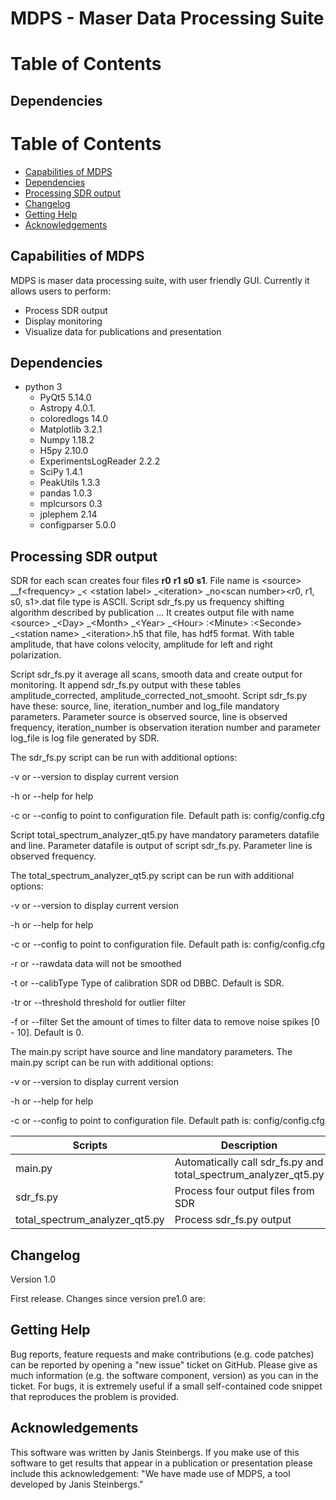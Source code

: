 # MDPS -  Maser Data Processing Suite

# Table of Contents

## Dependencies
# Table of Contents
* [Capabilities of MDPS](#capabilities-of-MDPS)
* [Dependencies](#dependencies)
* [Processing SDR output](#Processing-SDR-output)
* [Changelog](#changelog)
* [Getting Help](#getting-help)
* [Acknowledgements](#acknowledgements)

## Capabilities of MDPS
MDPS is maser data processing suite, with user friendly GUI. Currently it allows users to perform:

- Process SDR output
- Display monitoring  
- Visualize data for publications and presentation 

## Dependencies
- python 3
  - PyQt5 5.14.0 
  - Astropy 4.0.1.
  - coloredlogs 14.0
  - Matplotlib 3.2.1 
  - Numpy 1.18.2
  - H5py 2.10.0 
  - ExperimentsLogReader 2.2.2
  - SciPy 1.4.1
  - PeakUtils 1.3.3
  - pandas 1.0.3 
  - mplcursors 0.3
  - jplephem 2.14
  - configparser 5.0.0
  
## Processing SDR output
SDR for each scan creates four files **r0** **r1** **s0** **s1**. File name is &lt;source&gt; __f&lt;frequency&gt; _&lt; &lt;station label&gt; _&lt;iteration&gt; _no&lt;scan number&gt;&lt;r0, r1, s0, s1&gt;.dat file type is ASCII. 
Script sdr_fs.py us frequency shifting algorithm described by publication ... It creates output file with name  &lt;source&gt; _&lt;Day&gt; _&lt;Month&gt; _&lt;Year&gt; _&lt;Hour&gt; :&lt;Minute&gt; :&lt;Seconde&gt; _&lt;station name&gt; _&lt;iteration&gt;.h5 that file, has hdf5 format. With table amplitude, that have colons velocity, amplitude for left and right polarization. 

Script sdr_fs.py it average all scans, smooth data and create output for monitoring. It append sdr_fs.py output with these tables amplitude_corrected, amplitude_corrected_not_smooht.
Script sdr_fs.py have these: source, line, iteration_number and log_file mandatory parameters. Parameter source is observed source, line is observed frequency, iteration_number is observation iteration number and parameter log_file is log file generated by SDR.

The sdr_fs.py script can be run with additional options:

-v or --version to display current version

-h or --help for help

-c or --config to point to configuration file. Default path is: config/config.cfg


Script total_spectrum_analyzer_qt5.py have mandatory parameters datafile and line. Parameter datafile is output of script sdr_fs.py. Parameter line is observed frequency. 

The total_spectrum_analyzer_qt5.py script can be run with additional options:

-v or --version to display current version

-h or --help for help

-c or --config to point to configuration file. Default path is: config/config.cfg

-r or --rawdata data will not be smoothed 

-t or --calibType Type of calibration SDR od DBBC. Default is SDR. 

-tr or --threshold threshold for outlier filter
           
-f or --filter Set the amount of times to filter data to remove noise spikes [0 - 10]. Default is 0.


The main.py script have source and line mandatory parameters. 
The main.py script can be run with additional options:

-v or --version to display current version

-h or --help for help

-c or --config to point to configuration file. Default path is: config/config.cfg



| **Scripts** | **Description** |
| --- | --- |
| main.py | Automatically call sdr_fs.py and total_spectrum_analyzer_qt5.py |
| sdr_fs.py | Process four output files from SDR |
| total_spectrum_analyzer_qt5.py | Process sdr_fs.py output|

## Changelog

Version 1.0

First release. Changes since version pre1.0 are:

## Getting Help

Bug reports, feature requests and make contributions (e.g. code patches) can be reported by opening a &quot;new issue&quot; ticket on GitHub. Please give as much information (e.g. the software component, version) as you can in the ticket. For bugs, it is extremely useful if a small self-contained code snippet that reproduces the problem is provided.

## Acknowledgements
This software was written by Janis Steinbergs. If you make use of this software to get results that appear in a publication or presentation please include this acknowledgement: &quot;We have made use of MDPS, a tool developed by Janis Steinbergs.&quot;
